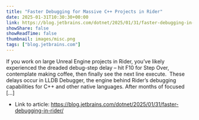 ```yaml
---
title: "Faster Debugging for Massive C++ Projects in Rider"
date: 2025-01-31T10:30:30+00:00
link: https://blog.jetbrains.com/dotnet/2025/01/31/faster-debugging-in-rider/
showShare: false
showReadTime: false
thumbnail: images/misc.png
tags: ["blog.jetbrains.com"]
---
```

If you work on large Unreal Engine projects in Rider, you’ve likely experienced the dreaded debug-step delay – hit F10 for Step Over, contemplate making coffee, then finally see the next line execute.  These delays occur in LLDB Debugger, the engine behind Rider’s debugging capabilities for C++ and other native languages. After months of focused […]

- Link to article: https://blog.jetbrains.com/dotnet/2025/01/31/faster-debugging-in-rider/